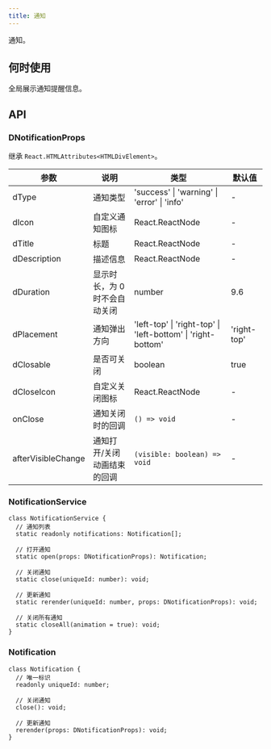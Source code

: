 ```yaml
---
title: 通知
---
```


通知。

## 何时使用

全局展示通知提醒信息。

## API

### DNotificationProps

继承 `React.HTMLAttributes<HTMLDivElement>`。

<!-- prettier-ignore-start -->
| 参数 | 说明 | 类型 | 默认值 | 
| --- | --- | --- | --- | 
| dType | 通知类型 | 'success' \| 'warning' \| 'error' \| 'info' | - |
| dIcon | 自定义通知图标 | React.ReactNode | - |
| dTitle | 标题 | React.ReactNode | - |
| dDescription | 描述信息 | React.ReactNode | - |
| dDuration | 显示时长，为 0 时不会自动关闭 | number | 9.6 |
| dPlacement | 通知弹出方向 | 'left-top' \| 'right-top' \| 'left-bottom' \| 'right-bottom'  | 'right-top' |
| dClosable | 是否可关闭 | boolean | true |
| dCloseIcon | 自定义关闭图标 | React.ReactNode | - |
| onClose | 通知关闭时的回调 | `() => void` | - |
| afterVisibleChange | 通知打开/关闭动画结束的回调 | `(visible: boolean) => void` | - |
<!-- prettier-ignore-end -->

### NotificationService

```tsx
class NotificationService {
  // 通知列表
  static readonly notifications: Notification[];

  // 打开通知
  static open(props: DNotificationProps): Notification;

  // 关闭通知
  static close(uniqueId: number): void;

  // 更新通知
  static rerender(uniqueId: number, props: DNotificationProps): void;

  // 关闭所有通知
  static closeAll(animation = true): void;
}
```

### Notification

```tsx
class Notification {
  // 唯一标识
  readonly uniqueId: number;

  // 关闭通知
  close(): void;

  // 更新通知
  rerender(props: DNotificationProps): void;
}
```

